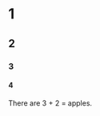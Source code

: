 # 1

## 2

### 3

#### 4

There are 3 + 2 = <span id="result"></span> apples.
<script>
  document.getElementById("result").innerText = (2 + 3).toString();
</script>
